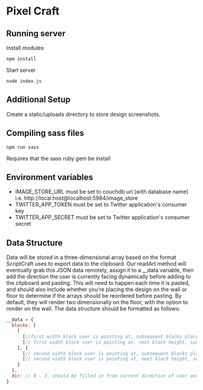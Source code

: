 # Pixel Craft

## Running server

Install modules

```
npm install
```

Start server

```
node index.js
```

## Additional Setup

Create a static/uploads directory to store design screenshots.

## Compiling sass files

```
npm run sass
```

Requires that the sass ruby gem be install

## Environment variables

- IMAGE_STORE_URL must be set to couchdb url (with database name) i.e. http://local:host@localhost:5984/image_store
- TWITTER_APP_TOKEN must be set to Twitter application's consumer key
- TWITTER_APP_SECRET must be set to Twitter application's consumer secret

## Data Structure

Data will be stored in a three-dimensional array based on the format
ScriptCraft uses to export data to the clipboard. Our readArt method will
eventually grab this JSON data remotely, assign it to a __data variable, then
add the direction the user is currently facing dynamically before adding to the
clipboard and pasting. This will need to happen each time it is pasted, and
should also include whether you're placing the design on the wall or floor to
determine if the arrays should be reordered before pasting. By default, they
will render two dimensionally on the floor, with the option to render on the
wall. The data structure should be formatted as follows:

```javascript
__data = {
  blocks: [
    [
      [//first width block user is pointing at, subsequent blocks placed on depth axis],
      [// first width block user is pointing at, next block height, subsequent blocks placed on depth axis]
    ], [
      [// second width block user is pointing at, subsequent blocks placed on depth axis],
      [// second width block user is pointing at, next block height, subsequent blocks placed on depth axis]
    ]
  ],
  dir: // 0 - 3, should be filled in from current direction of user and not saved in data
}
```
